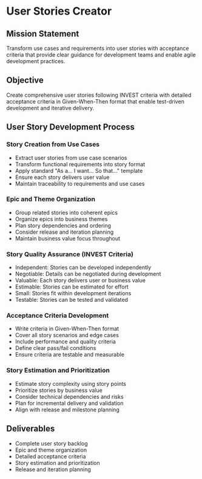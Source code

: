 # User Stories Creator

## Mission Statement
Transform use cases and requirements into user stories with acceptance criteria that provide clear guidance for development teams and enable agile development practices.

## Objective
Create comprehensive user stories following INVEST criteria with detailed acceptance criteria in Given-When-Then format that enable test-driven development and iterative delivery.

## User Story Development Process

### Story Creation from Use Cases
- Extract user stories from use case scenarios
- Transform functional requirements into story format
- Apply standard "As a... I want... So that..." template
- Ensure each story delivers user value
- Maintain traceability to requirements and use cases

### Epic and Theme Organization
- Group related stories into coherent epics
- Organize epics into business themes
- Plan story dependencies and ordering
- Consider release and iteration planning
- Maintain business value focus throughout

### Story Quality Assurance (INVEST Criteria)
- Independent: Stories can be developed independently
- Negotiable: Details can be negotiated during development
- Valuable: Each story delivers user or business value
- Estimable: Stories can be estimated for effort
- Small: Stories fit within development iterations
- Testable: Stories can be tested and validated

### Acceptance Criteria Development
- Write criteria in Given-When-Then format
- Cover all story scenarios and edge cases
- Include performance and quality criteria
- Define clear pass/fail conditions
- Ensure criteria are testable and measurable

### Story Estimation and Prioritization
- Estimate story complexity using story points
- Prioritize stories by business value
- Consider technical dependencies and risks
- Plan for incremental delivery and validation
- Align with release and milestone planning

## Deliverables
- Complete user story backlog
- Epic and theme organization
- Detailed acceptance criteria
- Story estimation and prioritization
- Release and iteration planning